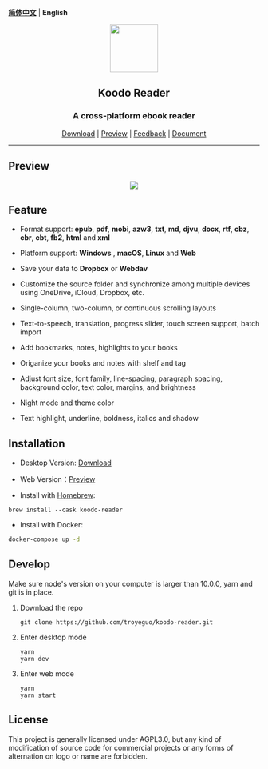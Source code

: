 <div align="left">

[**简体中文**](https://github.com/troyeguo/koodo-reader/blob/master/README_cn.md) | **English**

</div>

<div align="center" >
<img src="https://i.loli.net/2021/07/30/ZKNMmz54Q3uqlrW.png" width="96px" height="96px"/>
</div>

<h2 align="center">
  Koodo Reader
</h2>

<h3 align="center">
  A cross-platform ebook reader
</h3>
<div align="center">

[Download](https://koodo.960960.xyz/download) | [Preview](https://reader.960960.xyz) | [Feedback](https://koodo.960960.xyz/support) | [Document](https://www.notion.so/troyeguo/01aaa516687c418499f713d34793b9ad?v=54d51fe1688a4f8ab5784b17e4df3308)

</div>

<hr/>

## Preview

<div align="center">
  <a href="https://github.com/troyeguo/koodo-reader/releases/latest">
    <img src="https://i.loli.net/2021/07/30/p7RlUIBv2LVtTPq.png" >
  </a>
  <br/>
</div>

## Feature

- Format support: **epub**, **pdf**, **mobi**, **azw3**, **txt**, **md**, **djvu**, **docx**, **rtf**, **cbz**, **cbr**, **cbt**, **fb2**, **html** and **xml**

- Platform support: **Windows** , **macOS**, **Linux** and **Web**

- Save your data to **Dropbox** or **Webdav**

- Customize the source folder and synchronize among multiple devices using OneDrive, iCloud, Dropbox, etc.

- Single-column, two-column, or continuous scrolling layouts

- Text-to-speech, translation, progress slider, touch screen support, batch import

- Add bookmarks, notes, highlights to your books

- Origanize your books and notes with shelf and tag

- Adjust font size, font family, line-spacing, paragraph spacing, background color, text color, margins, and brightness

- Night mode and theme color

- Text highlight, underline, boldness, italics and shadow

## Installation

- Desktop Version: [Download](https://koodo.960960.xyz/download)

- Web Version：[Preview](https://reader.960960.xyz)

- Install with [Homebrew](https://brew.sh/):

```shell
brew install --cask koodo-reader
```

- Install with Docker:

```bash
docker-compose up -d
```

## Develop

Make sure node's version on your computer is larger than 10.0.0, yarn and git is in place.

1. Download the repo

   ```
   git clone https://github.com/troyeguo/koodo-reader.git
   ```

2. Enter desktop mode

   ```
   yarn
   yarn dev
   ```

3. Enter web mode

   ```
   yarn
   yarn start
   ```

## License

This project is generally licensed under AGPL3.0, but any kind of modification of source code for commercial projects or any forms of alternation on logo or name are forbidden.
